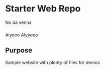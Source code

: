 # Starter Web Repo

No da venna

###
Aiyooo AIyyooo

## Purpose

Sample website with plenty of files for demos